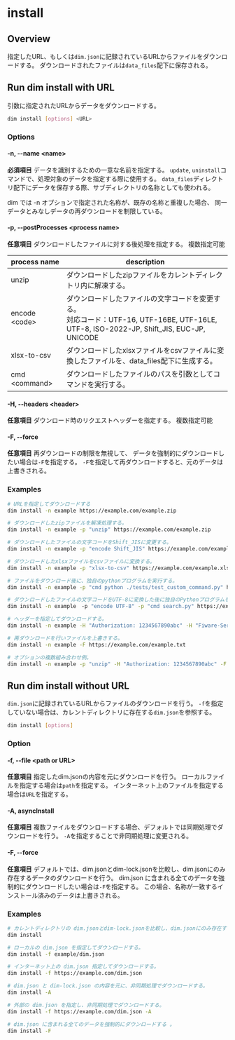 # install

## Overview

指定したURL、もしくは`dim.json`に記録されているURLからファイルをダウンロードする。
ダウンロードされたファイルは`data_files`配下に保存される。

## Run dim install with URL

引数に指定されたURLからデータをダウンロードする。

```bash
dim install [options] <URL>
```

### Options

#### -n, --name \<name\>

**必須項目**
データを識別するための一意な名前を指定する。
`update`, `uninstall`コマンドで、処理対象のデータを指定する際に使用する。
`data_files`ディレクトリ配下にデータを保存する際、サブディレクトリの名称としても使われる。

dim では -n オプションで指定された名称が、既存の名称と重複した場合、
同一データとみなしデータの再ダウンロードを制限している。

#### -p, --postProcesses \<process name\>

**任意項目**
ダウンロードしたファイルに対する後処理を指定する。
複数指定可能

| process name    | description                                                                                                                                |
| --------------- | ------------------------------------------------------------------------------------------------------------------------------------------ |
| unzip           | ダウンロードしたzipファイルをカレントディレクトリ内に解凍する。                                                                            |
| encode \<code\> | ダウンロードしたファイルの文字コードを変更する。<br>対応コード：UTF-16, UTF-16BE, UTF-16LE, UTF-8, ISO-2022-JP, Shift_JIS, EUC-JP, UNICODE |
| xlsx-to-csv     | ダウンロードしたxlsxファイルをcsvファイルに変換したファイルを、data_files配下に生成する。                                                  |
| cmd \<command\> | ダウンロードしたファイルのパスを引数としてコマンドを実行する。                                                                             |

#### -H, --headers \<header\>

**任意項目**
ダウンロード時のリクエストヘッダーを指定する。
複数指定可能

#### -F, --force

**任意項目**
再ダウンロードの制限を無視して、
データを強制的にダウンロードしたい場合は`-F`を指定する。
`-F`を指定して再ダウンロードすると、元のデータは上書きされる。

### Examples

```bash
# URLを指定してダウンロードする
dim install -n example https://example.com/example.zip

# ダウンロードしたzipファイルを解凍処理する。
dim install -n example -p "unzip" https://example.com/example.zip

# ダウンロードしたファイルの文字コードをShift_JISに変更する。
dim install -n example -p "encode Shift_JIS" https://example.com/example.txt

# ダウンロードしたxlsxファイルをcsvファイルに変換する。
dim install -n example -p "xlsx-to-csv" https://example.com/example.xlsx

# ファイルをダウンロード後に、独自のpythonプログラムを実行する。
dim install -n example -p "cmd python ./tests/test_custom_command.py" https://example.com/example.xlsx

# ダウンロードしたファイルの文字コードをUTF-8に変換した後に独自のPythonプログラムを用いて検索を行う。
dim install -n example　-p "encode UTF-8" -p "cmd search.py" https://example.com/example.txt

# ヘッダーを指定してダウンロードする。
dim install -n example -H "Authorization: 1234567890abc" -H "Fiware-Service: example"  https://example.com/example.txt

# 再ダウンロードを行いファイルを上書きする。
dim install -n example -F https://example.com/example.txt

# オプションの複数組み合わせ例。
dim install -n example -p "unzip" -H "Authorization: 1234567890abc" -F https://example.com/example.zip
```

## Run dim install without URL

`dim.json`に記録されているURLからファイルのダウンロードを行う。
`-f`を指定していない場合は、カレントディレクトリに存在する`dim.json`を参照する。

```bash
dim install [options]
```

### Option

#### -f, --file \<path or URL\>

**任意項目**
指定したdim.jsonの内容を元にダウンロードを行う。
ローカルファイルを指定する場合は`path`を指定する。
インターネット上のファイルを指定する場合は`URL`を指定する。

#### -A, asyncInstall

**任意項目**
複数ファイルをダウンロードする場合、デフォルトでは同期処理でダウンロードを行う。
`-A`を指定することで非同期処理に変更される。

#### -F, --force

**任意項目**
デフォルトでは、dim.jsonとdim-lock.jsonを比較し、dim.jsonにのみ存在するデータのダウンロードを行う。
dim.json に含まれる全てのデータを強制的にダウンロードしたい場合は`-F`を指定する。
この場合、名称が一致するインストール済みのデータは上書きされる。

### Examples

```bash
# カレントディレクトリの dim.jsonとdim-lock.jsonを比較し、dim.jsonにのみ存在するデータのダウンロードする。
dim install

# ローカルの dim.json を指定してダウンロードする。
dim install -f example/dim.json

# インターネット上の dim.json 指定してダウンロードする。
dim install -f https://example.com/dim.json

# dim.json と dim-lock.json の内容を元に、非同期処理でダウンロードする。
dim install -A

# 外部の dim.json を指定し、非同期処理でダウンロードする。
dim install -f https://example.com/dim.json -A

# dim.json に含まれる全てのデータを強制的にダウンロードする 。
dim install -F
```